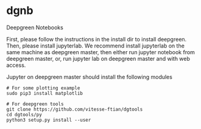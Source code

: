 # dgnb
Deepgreen Notebooks

First, please follow the instructions in the install dir to install deepgreen.
Then, please install jupyterlab.  We recommend install jupyterlab on the
same machine as deepgreen master, then either run jupyter notebook from deepgreen
master, or, run jupyter lab on deepgreen master and with web access.

Jupyter on deepgreen master should install the following modules
```
# For some plotting example
sudo pip3 install matplotlib

# For deepgreen tools
git clone https://github.com/vitesse-ftian/dgtools
cd dgtools/py
python3 setup.py install --user
```

